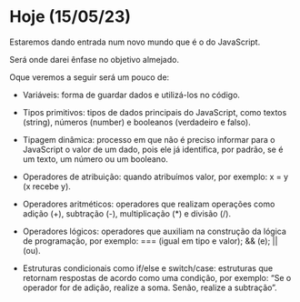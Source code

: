 # Hoje (15/05/23)

Estaremos dando entrada num novo mundo que é o do JavaScript.

Será onde darei ênfase no objetivo almejado.

Oque veremos a seguir será um pouco de:

- Variáveis: forma de guardar dados e utilizá-los no código.

- Tipos primitivos: tipos de dados principais do JavaScript, como textos (string), números (number) e booleanos (verdadeiro e falso).

- Tipagem dinâmica: processo em que não é preciso informar para o JavaScript o valor de um dado, pois ele já identifica, por padrão, se é um texto, um número ou um booleano.

- Operadores de atribuição: quando atribuímos valor, por exemplo: x = y (x recebe y).

- Operadores aritméticos: operadores que realizam operações como adição (+), subtração (-), multiplicação (\*) e divisão (/).

- Operadores lógicos: operadores que auxiliam na construção da lógica de programação, por exemplo:
  === (igual em tipo e valor);
  && (e);
  || (ou).

- Estruturas condicionais como if/else e switch/case: estruturas que retornam respostas de acordo como uma condição, por exemplo: “Se o operador for de adição, realize a soma. Senão, realize a subtração”.
